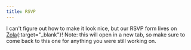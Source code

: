 ```yaml
---
title: RSVP
---
```


I can't figure out how to make it look nice, but our RSVP form lives on [Zola](https://www.zola.com/wedding/1inavere6/rsvp){:target="_blank"}!
Note: this will open in a new tab, so make sure to come back to this one for anything you were still working on.
